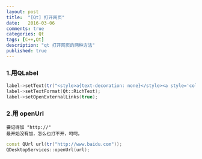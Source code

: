 ```yaml
---
layout: post
title:  "[Qt] 打开网页"
date:   2016-03-06
comments: true
categories: Qt
tags: [C++,Qt]
description: "qt 打开网页的两种方法"
published: true
---
```


### 1.用QLabel

```cpp
label->setText(tr("<style>a{text-decoration: none}</style><a style='color: #09A3DC;' href=\"http://www.baidu.com\">baidu</a>"));
label->setTextFormat(Qt::RichText);
label->setOpenExternalLinks(true);
```

### 2.用 openUrl

```
要记得加 "http://"
最开始没有加，怎么也打不开，呵呵。
```

```cpp
const QUrl url(tr("http://www.baidu.com"));
QDesktopServices::openUrl(url);
```

